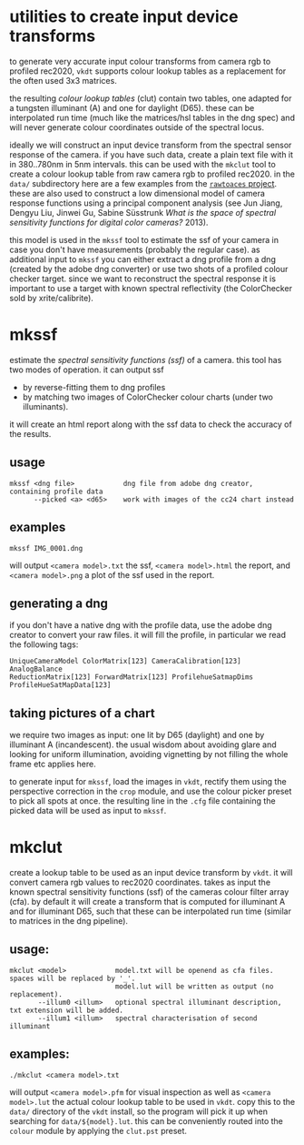 # utilities to create input device transforms

to generate very accurate input colour transforms from camera rgb to profiled
rec2020, `vkdt` supports colour lookup tables as a replacement for the often
used 3x3 matrices.

the resulting *colour lookup tables* (clut) contain two tables, one adapted for
a tungsten illuminant (A) and one for daylight (D65). these can be
interpolated run time (much like the matrices/hsl tables in the dng spec) and
will never generate colour coordinates outside of the spectral locus.

ideally we will construct an input device transform from the spectral sensor
response of the camera. if you have such data, create a plain text file with it
in 380..780nm in 5nm intervals. this can be used with the `mkclut` tool to
create a colour lookup table from raw camera rgb to profiled rec2020.
in the `data/` subdirectory here are a few examples from the
[`rawtoaces` project](https://github.com/AcademySoftwareFoundation/rawtoaces).
these are also used
to construct a low dimensional model of camera response functions using a
principal component analysis (see Jun Jiang, Dengyu Liu, Jinwei Gu, Sabine
Süsstrunk *What is the space of spectral sensitivity functions for digital
color cameras?* 2013).

this model is used in the `mkssf` tool to estimate the ssf of your camera in
case you don't have measurements (probably the regular case). as additional
input to `mkssf` you can either extract a dng profile from a dng (created by
the adobe dng converter) or use two shots of a profiled colour checker target.
since we want to reconstruct the spectral response it is important to use a
target with known spectral reflectivity (the ColorChecker sold by
xrite/calibrite).


# mkssf

estimate the *spectral sensitivity functions (ssf)* of a camera.
this tool has two modes of operation. it can output ssf

* by reverse-fitting them to dng profiles
* by matching two images of ColorChecker colour charts (under two illuminants).

it will create an html report along with the ssf data to check the accuracy of
the results.

## usage

```
mkssf <dng file>            dng file from adobe dng creator, containing profile data
      --picked <a> <d65>    work with images of the cc24 chart instead
```

## examples

```
mkssf IMG_0001.dng
```

will output `<camera model>.txt` the ssf, `<camera model>.html` the report, and
`<camera model>.png` a plot of the ssf used in the report.

## generating a dng

if you don't have a native dng with the profile data, use the adobe dng creator
to convert your raw files. it will fill the profile, in particular we read the
following tags:

```
UniqueCameraModel ColorMatrix[123] CameraCalibration[123] AnalogBalance
ReductionMatrix[123] ForwardMatrix[123] ProfilehueSatmapDims
ProfileHueSatMapData[123]
```

## taking pictures of a chart

we require two images as input: one lit by D65 (daylight) and one by
illuminant A (incandescent). the usual wisdom about avoiding glare and looking
for uniform illumination, avoiding vignetting by not filling the whole frame etc
applies here.

to generate input for `mkssf`, load the images in `vkdt`, rectify them using
the perspective correction in the `crop` module, and use the colour picker
preset to pick all spots at once. the resulting line in the `.cfg` file
containing the picked data will be used as input to `mkssf`.


# mkclut

create a lookup table to be used as an input device transform by `vkdt`. it
will convert camera rgb values to rec2020 coordinates. takes as input the known
spectral sensitivity functions (ssf) of the cameras colour filter array (cfa).
by default it will create a transform that is computed for illuminant A and for
illuminant D65, such that these can be interpolated run time (similar to
matrices in the dng pipeline).

## usage:

```
mkclut <model>            model.txt will be openend as cfa files. spaces will be replaced by '_'.
                          model.lut will be written as output (no replacement).
       --illum0 <illum>   optional spectral illuminant description, txt extension will be added.
       --illum1 <illum>   spectral characterisation of second illuminant
```

## examples:

```
./mkclut <camera model>.txt
```

will output `<camera model>.pfm` for visual inspection as well as `<camera model>.lut`
the actual colour lookup table to be used in `vkdt`.
copy this to the `data/` directory of the `vkdt` install, so the program will pick it
up when searching for `data/${model}.lut`. this can be conveniently routed into
the `colour` module by applying the `clut.pst` preset.
